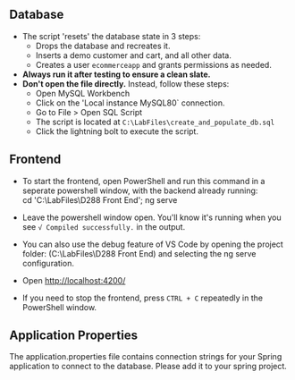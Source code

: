 ## Database

- The script 'resets' the database state in 3 steps:
    - Drops the database and recreates it.
    - Inserts a demo customer and cart, and all other data.
    - Creates a user `ecommerceapp` and grants permissions as needed.
- **Always run it after testing to ensure a clean slate.**
- **Don't open the file directly.** Instead, follow these steps:
    - Open MySQL Workbench
    - Click on the 'Local instance MySQL80` connection.
    - Go to File > Open SQL Script
    - The script is located at `C:\LabFiles\create_and_populate_db.sql`
    - Click the lightning bolt to execute the script.

## Frontend

- To start the frontend, open PowerShell and run this command in a seperate powershell window, with the backend already running: <br>
cd 'C:\LabFiles\D288 Front End\'; ng serve

- Leave the powershell window open. You'll know it's running when you see `√ Compiled successfully.` in the output.

- You can also use the debug feature of VS Code by opening the project folder: (C:\LabFiles\D288 Front End) and selecting the ng serve configuration.

- Open [http://localhost:4200/](http://localhost:4200/)

- If you need to stop the frontend, press `CTRL + C` repeatedly in the PowerShell window.

## Application Properties

The application.properties file contains connection strings for your Spring application to connect to the database. 
Please add it to your spring project.